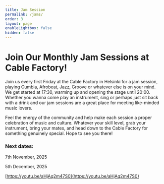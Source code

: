 ```yaml
---
title: Jam Session
permalink: /jams/
order: 3
layout: page
enableLightbox: false
hidden: false
---
```

# Join Our Monthly Jam Sessions at Cable Factory!

Join us every first Friday at the Cable Factory in Helsinki for a jam session, playing Cumbia, Afrobeat, Jazz, Groove or whatever else is on your mind. We get started at 17:30, warming up and opening the stage until 20:00. Whether you wanna come play an instrument, sing or perhaps just sit back with a drink and our jam sessions are a great place for meeting like-minded music lovers.

Feel the energy of the community and help make each session a proper celebration of music and culture. Whatever your skill level, grab your instrument, bring your mates, and head down to the Cable Factory for something genuinely special. Hope to see you there!

### Next dates:

7th November, 2025

5th December, 2025

[https://youtu.be/aHjAq2m47S0](https://youtu.be/aHjAq2m47S0)